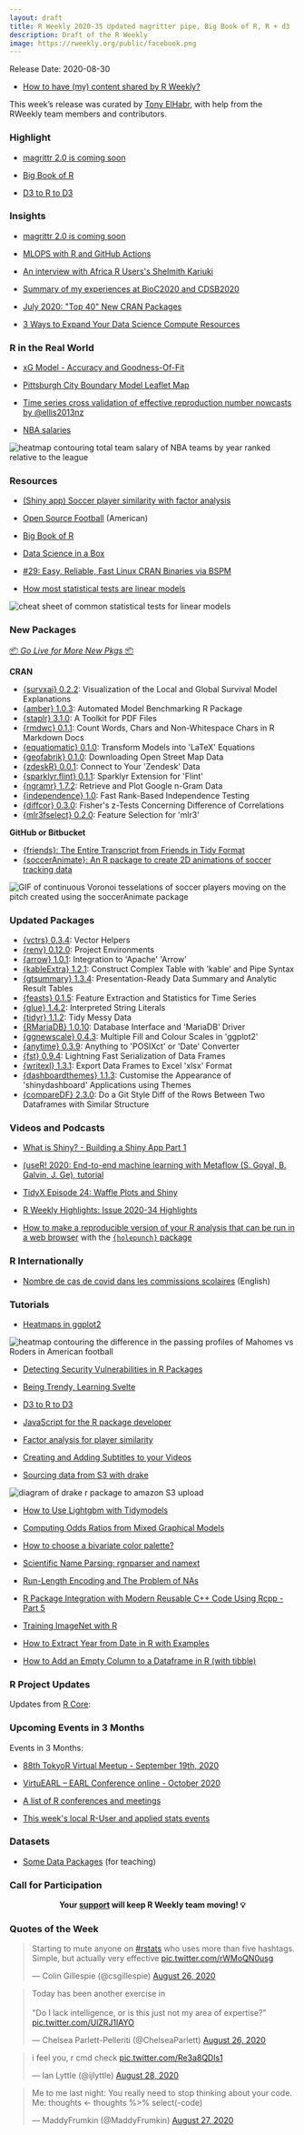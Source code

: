 ```yaml
---
layout: draft
title: R Weekly 2020-35 Updated magritter pipe, Big Book of R, R + d3
description: Draft of the R Weekly
image: https://rweekly.org/public/facebook.png
---
```


Release Date: 2020-08-30

+ [How to have (my) content shared by R Weekly?](https://github.com/rweekly/rweekly.org#how-to-have-my-content-shared-by-r-weekly)

This week’s release was curated by [Tony ElHabr](https://twitter.com/TonyElHabr), with help from the RWeekly team members and contributors.


###  Highlight

+ [magrittr 2.0 is coming soon](https://www.tidyverse.org/blog/2020/08/magrittr-2-0/)

+ [Big Book of R](https://www.bigbookofr.com/)

+ [D3 to R to D3](https://maya.rbind.io/post/2020/d3-to-r-to-d3/)

### Insights

+ [magrittr 2.0 is coming soon](https://www.tidyverse.org/blog/2020/08/magrittr-2-0/)

+ [MLOPS with R and GitHub Actions](https://blog.revolutionanalytics.com/2020/08/mlops-with-r-and-github-actions.html)

+ [An interview with Africa R Users's Shelmith Kariuki](https://www.dataquest.io/blog/top-tips-for-learning-r-from-africa-rs-shelmith-kariuki/)

+ [Summary of my experiences at BioC2020 and CDSB2020](https://comunidadbioinfo.github.io/post/the_impact_of_cdsb_on_me/#.X0A5o5NKiuo)

+ [July 2020: "Top 40" New CRAN Packages](https://rviews.rstudio.com/2020/08/27/july-2020-top-40-new-cran-packages/)

+ [3 Ways to Expand Your Data Science Compute Resources](https://blog.rstudio.com/2020/08/27/expand-your-data-science-resources/)

### R in the Real World

+ [xG Model - Accuracy and Goodness-Of-Fit](https://www.thesignificantgame.com/portfolio/xg-model-accuracy-and-goodness-of-fit/)

+ [Pittsburgh City Boundary Model Leaflet Map](https://ctompkins.netlify.app/post/model-results-leaflet-map/)

+ [Time series cross validation of effective reproduction number nowcasts by @ellis2013nz](https://freerangestats.info/blog/2020/08/29/reff-cv)

+ [NBA salaries](https://statisticaloddsandends.wordpress.com/2020/08/29/nba-salaries/)

![heatmap contouring total team salary of NBA teams by year ranked relative to the league](https://raw.githubusercontent.com/rweekly/image/master/2020-08-31/heatmap.png)

###  Resources

+ [(Shiny app) Soccer player similarity with factor analysis](https://eoinobrien.shinyapps.io/factoranalysis/)

+ [Open Source Football](https://www.opensourcefootball.com/) (American)

+ [Big Book of R](https://www.bigbookofr.com/)

+ [Data Science in a Box](https://datasciencebox.org/)

+ [#29: Easy, Reliable, Fast Linux CRAN Binaries via BSPM](https://dirk.eddelbuettel.com/blog/2020/08/26/#029_introducing_bspm)

+ [How most statistical tests are linear models](https://paulvanderlaken.com/2020/08/25/how-most-statistical-tests-are-linear-models/)

![cheat sheet of common statistical tests for linear models](https://raw.githubusercontent.com/rweekly/image/master/2020-08-31/linear_tests_cheat_sheet1.png)

###  New Packages

<p class="added-hostname"><a href="https://rweekly.org/live" target="_blank" class="externalLink">📦 <i>Go Live for More New Pkgs</i> 📦</a></p>

**CRAN**

+ [{survxai} 0.2.2](https://cran.r-project.org/package=survxai): Visualization of the Local and Global Survival Model Explanations
+ [{amber} 1.0.3](https://cran.r-project.org/package=amber): Automated Model Benchmarking R Package
+ [{staplr} 3.1.0](https://cran.r-project.org/package=staplr): A Toolkit for PDF Files
+ [{rmdwc} 0.1.1](https://cran.r-project.org/package=rmdwc): Count Words, Chars and Non-Whitespace Chars in R Markdown Docs
+ [{equatiomatic} 0.1.0](https://cran.r-project.org/package=equatiomatic): Transform Models into 'LaTeX' Equations
+ [{geofabrik} 0.1.0](https://cran.r-project.org/package=geofabrik): Downloading Open Street Map Data
+ [{zdeskR} 0.0.1](https://cran.r-project.org/package=zdeskR): Connect to Your 'Zendesk' Data
+ [{sparklyr.flint} 0.1.1](https://cran.r-project.org/package=sparklyr.flint): Sparklyr Extension for 'Flint'
+ [{ngramr} 1.7.2](https://cran.r-project.org/package=ngramr): Retrieve and Plot Google n-Gram Data
+ [{independence} 1.0](https://cran.r-project.org/package=independence): Fast Rank-Based Independence Testing
+ [{diffcor} 0.3.0](https://cran.r-project.org/package=diffcor): Fisher's z-Tests Concerning Difference of Correlations
+ [{mlr3fselect} 0.2.0](https://cran.r-project.org/package=mlr3fselect): Feature Selection for 'mlr3'

**GitHub or Bitbucket**

+ [{friends}: The Entire Transcript from Friends in Tidy Format](https://github.com/EmilHvitfeldt/friends)
+ [{soccerAnimate}: An R package to create 2D animations of soccer tracking data](https://www.datofutbol.cl/soccer-animate-r-package/)

![GIF of continuous Voronoi tesselations of soccer players moving on the pitch created using the soccerAnimate package](https://raw.githubusercontent.com/rweekly/image/master/2020-08-31/example_C.gif)

### Updated Packages

+ [{vctrs} 0.3.4](https://cran.r-project.org/package=vctrs): Vector Helpers
+ [{renv} 0.12.0](https://cran.r-project.org/package=renv): Project Environments
+ [{arrow} 1.0.1](https://cran.r-project.org/package=arrow): Integration to 'Apache' 'Arrow'
+ [{kableExtra} 1.2.1](https://cran.r-project.org/package=kableExtra): Construct Complex Table with 'kable' and Pipe Syntax
+ [{gtsummary} 1.3.4](https://cran.r-project.org/package=gtsummary): Presentation-Ready Data Summary and Analytic Result Tables
+ [{feasts} 0.1.5](https://cran.r-project.org/package=feasts): Feature Extraction and Statistics for Time Series
+ [{glue} 1.4.2](https://cran.r-project.org/package=glue): Interpreted String Literals
+ [{tidyr} 1.1.2](https://cran.r-project.org/package=tidyr): Tidy Messy Data
+ [{RMariaDB} 1.0.10](https://cran.r-project.org/package=RMariaDB): Database Interface and 'MariaDB' Driver
+ [{ggnewscale} 0.4.3](https://cran.r-project.org/package=ggnewscale): Multiple Fill and Colour Scales in 'ggplot2'
+ [{anytime} 0.3.9](https://cran.r-project.org/package=anytime): Anything to 'POSIXct' or 'Date' Converter
+ [{fst} 0.9.4](https://cran.r-project.org/package=fst): Lightning Fast Serialization of Data Frames
+ [{writexl} 1.3.1](https://cran.r-project.org/package=writexl): Export Data Frames to Excel 'xlsx' Format
+ [{dashboardthemes} 1.1.3](https://cran.r-project.org/package=dashboardthemes): Customise the Appearance of 'shinydashboard' Applications using
Themes
+ [{compareDF} 2.3.0](https://cran.r-project.org/package=compareDF): Do a Git Style Diff of the Rows Between Two Dataframes with Similar Structure

###  Videos and Podcasts

+ [What is Shiny? - Building a Shiny App Part 1](https://www.youtube.com/watch?v=Cy1YxhZd910)

+ [(useR! 2020: End-to-end machine learning with Metaflow (S. Goyal, B. Galvin, J. Ge), tutorial](https://www.youtube.com/watch?v=gtrODWCpXeo&t=769s)

+ [TidyX Episode 24: Waffle Plots and Shiny](https://www.youtube.com/watch?v=Xr4wyIne8TQ)

+ [R Weekly Highlights: Issue 2020-34 Highlights](https://fireside.fm/s/87RSVeFz+nFZt9fzl)

+ [How to make a reproducible version of your R analysis that can be run in a web browser](https://www.youtube.com/watch?v=wSkheV-Uqq4&feature=youtu.be) with the [`{holepunch}` package](https://github.com/karthik/holepunch)

### R Internationally

+ [Nombre de cas de covid dans les commissions scolaires](https://www.simoncoulombe.com/2020/08/covid_cs/) (English)

###  Tutorials

+ [Heatmaps in ggplot2](https://themockup.blog/posts/2020-08-28-heatmaps-in-ggplot2/)

![heatmap contouring the difference in the passing profiles of Mahomes vs Roders in American football](https://raw.githubusercontent.com/rweekly/image/master/2020-08-31/compare_qb_plot-1.png)

+ [Detecting Security Vulnerabilities in R Packages](https://www.jumpingrivers.com/blog/r-package-vulnerabilities-security/)

+ [Being Trendy, Learning Svelte](https://maya.rbind.io/post/2020/being-trendy-learning-svelte/)

+ [D3 to R to D3](https://maya.rbind.io/post/2020/d3-to-r-to-d3/)

+ [JavaScript for the R package developer](https://blog.r-hub.io/2020/08/25/js-r/)

+ [Factor analysis for player similarity](https://eoin-obrien.com/2020/08/24/factor-analysis-for-player-similarity/)

+ [Creating and Adding Subtitles to your Videos](https://daniel.rbind.io/2020/08/27/creating-and-adding-subtitles-to-your-videos/)

+ [Sourcing data from S3 with drake](https://mdneuzerling.com/post/sourcing-data-from-s3-with-drake/)

![diagram of drake r package to amazon S3 upload](https://raw.githubusercontent.com/rweekly/image/master/2020-08-31/drake-etag.png)

+ [How to Use Lightgbm with Tidymodels](https://blog.rmhogervorst.nl/blog/2020/08/27/how-to-use-lightgbm-with-tidymodels-framework/)

+ [Computing Odds Ratios from Mixed Graphical Models](http://jmbh.github.io//ORs-in-MGMs/)

+ [How to choose a bivariate color palette?](https://nowosad.github.io/post/cbc-bp2/)

+ [Scientific Name Parsing: rgnparser and namext](https://ropensci.org/technotes/2020/08/25/scientific-name-parsing/)

+ [Run-Length Encoding and The Problem of NAs](https://coolbutuseless.github.io/2020/08/26/run-length-encoding-and-the-problem-of-nas/)

+ [R Package Integration with Modern Reusable C++ Code Using Rcpp - Part 5](https://rviews.rstudio.com/2020/08/24/r-package-integration-with-modern-reusable-c-code-using-rcpp-part-5/)

+ [Training ImageNet with R](https://blogs.rstudio.com/tensorflow/posts/2020-08-24-training-imagenet-with-r)

+ [How to Extract Year from Date in R with Examples](https://www.marsja.se/how-to-extract-year-from-date-in-r-with-examples/?utm_source=rss&utm_medium=rss&utm_campaign=how-to-extract-year-from-date-in-r-with-examples)

+ [How to Add an Empty Column to a Dataframe in R (with tibble)](https://www.marsja.se/how-to-add-an-empty-column-to-dataframe-in-r-with-tibble/)

<!--<div class="post-more-begin></div><div class="post-more-end"></div>-->

###  R Project Updates

Updates from [R Core](http://developer.r-project.org/blosxom.cgi/R-devel/NEWS):


###  Upcoming Events in 3 Months

Events in 3 Months:

+ [88th TokyoR Virtual Meetup - September 19th, 2020](https://tokyor.connpass.com/)

+ [VirtuEARL – EARL Conference online - October 2020](https://www.mango-solutions.com/virtuearl-earl-conference-online-2020/)

+ [A list of R conferences and meetings](https://jumpingrivers.github.io/meetingsR/events.html)

+ [This week's local R-User and applied stats events](https://community.rstudio.com/c/irl)


### Datasets

+ [Some Data Packages](https://kieranhealy.org/blog/archives/2020/08/25/some-data-packages/) (for teaching)


###  Call for Participation


<p class="hide-support added-hostname support-rweekly" style="text-align: center;font-weight: bold;">Your <a class="non-visited externalLink" href="https://www.patreon.com/rweekly" onclick="pas(this)">support</a> will keep R Weekly team moving! 💡</p>

###  Quotes of the Week

<blockquote class="twitter-tweet"><p lang="en" dir="ltr">Starting to mute anyone on <a href="https://twitter.com/hashtag/rstats?src=hash&amp;ref_src=twsrc%5Etfw">#rstats</a> who uses more than five hashtags. Simple, but actually very effective <a href="https://t.co/rWMoQN0usg">pic.twitter.com/rWMoQN0usg</a></p>&mdash; Colin Gillespie (@csgillespie) <a href="https://twitter.com/csgillespie/status/1298621645767290881?ref_src=twsrc%5Etfw">August 26, 2020</a></blockquote> <script async src="https://platform.twitter.com/widgets.js" charset="utf-8"></script>

<blockquote class="twitter-tweet"><p lang="en" dir="ltr">Today has been another exercise in<br><br>&quot;Do I lack intelligence, or is this just not my area of expertise?&quot; <a href="https://t.co/UlZRJ1lAYO">pic.twitter.com/UlZRJ1lAYO</a></p>&mdash; Chelsea Parlett-Pelleriti (@ChelseaParlett) <a href="https://twitter.com/ChelseaParlett/status/1298728995463155712?ref_src=twsrc%5Etfw">August 26, 2020</a></blockquote> <script async src="https://platform.twitter.com/widgets.js" charset="utf-8"></script>

<blockquote class="twitter-tweet"><p lang="en" dir="ltr">i feel you, r cmd check <a href="https://t.co/Re3a8QDls1">pic.twitter.com/Re3a8QDls1</a></p>&mdash; Ian Lyttle (@ijlyttle) <a href="https://twitter.com/ijlyttle/status/1299144285040914433?ref_src=twsrc%5Etfw">August 28, 2020</a></blockquote> <script async src="https://platform.twitter.com/widgets.js" charset="utf-8"></script>

<blockquote class="twitter-tweet"><p lang="en" dir="ltr">Me to me last night: You really need to stop thinking about your code.<br>Me: thoughts &lt;- thoughts %&gt;% select(-code)</p>&mdash; MaddyFrumkin (@MaddyFrumkin) <a href="https://twitter.com/MaddyFrumkin/status/1298973154082197504?ref_src=twsrc%5Etfw">August 27, 2020</a></blockquote> <script async src="https://platform.twitter.com/widgets.js" charset="utf-8"></script>

